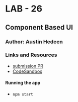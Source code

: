 # LAB - 26

## Component Based UI

### Author: Austin Hedeen

### Links and Resources
* [submission PR](https://github.com/austinhedeen-401-advanced-javascript/lab-26/pull/1)
* [CodeSandbox](https://codesandbox.io/s/github/austinhedeen-401-advanced-javascript/lab-26/tree/component-based-ui)

#### Running the app
* `npm start`
